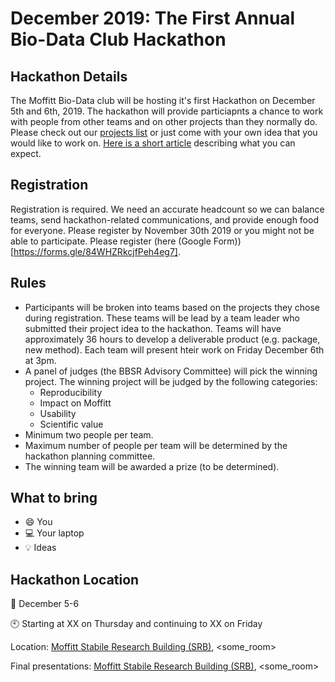 # December 2019: The First Annual Bio-Data Club Hackathon

## Hackathon Details

The Moffitt Bio-Data club will be hosting it's first Hackathon on December 5th and 6th, 2019. The hackathon will provide particiapnts a chance to work with people from other teams and on other projects than they normally do. Please check out our [projects list](https://github.com/pstew/biodataclub/blob/master/meetings/december_2019/Project_descriptions.md) or just come with your own idea that you would like to work on. [Here is a short article](https://www.rasmussen.edu/degrees/technology/blog/what-is-a-hackathon/) describing what you can expect.

## Registration
Registration is required. We need an accurate headcount so we can balance teams, send hackathon-related communications, and provide enough food for everyone. Please register by November 30th 2019 or you might not be able to participate. Please register (here (Google Form))[https://forms.gle/84WHZRkcjfPeh4eg7].

## Rules
- Participants will be broken into teams based on the projects they chose during registration. These teams will be lead by a team leader who submitted their project idea to the hackathon. Teams will have approximately 36 hours to develop a deliverable product (e.g. package, new method). Each team will present hteir work on Friday December 6th at 3pm. 
- A panel of judges (the BBSR Advisory Committee) will pick the winning project. The winning project will be judged by the following categories:
  - Reproducibility
  - Impact on Moffitt
  - Usability
  - Scientific value
- Minimum two people per team.
- Maximum number of people per team will be determined by the hackathon planning committee.
- The winning team will be awarded a prize (to be determined).

## What to bring 

- :smile: You
- :computer: Your laptop
- :bulb: Ideas

## Hackathon Location

:calendar: December 5-6

:clock10: Starting at XX on Thursday and continuing to XX on Friday

Location: [Moffitt Stabile Research Building (SRB)](https://goo.gl/maps/o6j3rtTuxCB2), <some_room>

Final presentations: [Moffitt Stabile Research Building (SRB)](https://goo.gl/maps/o6j3rtTuxCB2), <some_room>
